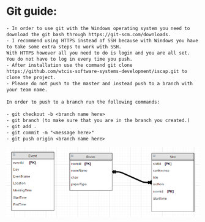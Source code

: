 # Git guide:

	- In order to use git with the Windows operating system you need to download the git bash through https://git-scm.com/downloads. 
	- I recommend using HTTPS instead of SSH because with Windows you have to take some extra steps to work with SSH.
	With HTTPS however all you need to do is login and you are all set. You do not have to log in every time you push.
	- After installation use the command git clone https://github.com/wtcis-software-systems-development/iscap.git to clone the project.
	- Please do not push to the master and instead push to a branch with your team name.
	
	In order to push to a branch run the following commands:
	
	- git checkout -b <branch name here>
	- git branch (to make sure that you are in the branch you created.)
	- git add .
	- git commit -m "<message here>" 
	- git push origin <branch name here> 



![Entities Diagram](entitiesDiagram.jpg)
	